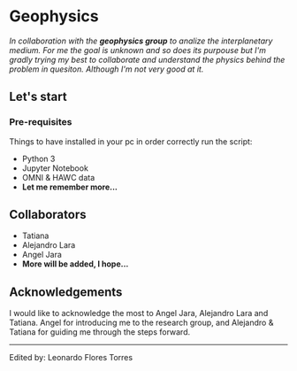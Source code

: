 # Geophysics

_In collaboration with the **geophysics group** to analize the interplanetary medium. For me the goal is unknown and so does its purpouse but 
I'm gradly trying my best to collaborate and understand the physics behind the problem in quesiton. Although I'm not very good at it._

## Let's start

### Pre-requisites

Things to have installed in your pc in order correctly run the script:

- Python 3
- Jupyter Notebook
- OMNI & HAWC data
- **Let me remember more...**

## Collaborators

- Tatiana
- Alejandro Lara
- Angel Jara
- **More will be added, I hope...**

## Acknowledgements

I would like to acknowledge the most to Angel Jara, Alejandro Lara and Tatiana. Angel for introducing me to the research group, and Alejandro & Tatiana for 
guiding me through the steps forward.

---

Edited by: Leonardo Flores Torres

